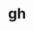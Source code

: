 ---
title: "gh"
layout: cache
categories: [package, develop]
meta: {"versions": ["2.49.2", "2.50.0", "2.58.0", "2.63.2"], "compilers": ["apple-clang@=15.0.0", "gcc@=10.2.1", "gcc@=10.5.0", "gcc@=7.5.0"], "oss": ["centos7", "ubuntu18.04", "ventura"], "platforms": ["darwin", "linux"], "targets": ["aarch64", "x86_64_v3"], "stacks": ["developer-tools", "developer-tools-darwin", "developer-tools-manylinux2014", "developer-tools-x86_64_v3-linux-gnu", "root"], "num_specs": 11, "num_specs_by_stack": {"developer-tools-darwin": 1, "root": 11, "developer-tools-manylinux2014": 5, "developer-tools-x86_64_v3-linux-gnu": 1, "developer-tools": 4}}
spec_details: [{"hash": "xjsytoppf62ptl52vvhz2g2uukndsx57", "compiler": "apple-clang@=15.0.0", "versions": ["2.58.0"], "os": "ventura", "platform": "darwin", "target": "aarch64", "variants": ["build_system=go"], "stacks": ["developer-tools-darwin", "root"], "size": "-", "tarball": "https://binaries.spack.io/develop/build_cache/darwin-ventura-aarch64/apple-clang-15.0.0/gh-2.58.0/darwin-ventura-aarch64-apple-clang-15.0.0-gh-2.58.0-xjsytoppf62ptl52vvhz2g2uukndsx57.spack"}, {"hash": "5cb7rfwlegmil5v6pe5ygfc2ixuqbuog", "compiler": "gcc@=10.2.1", "versions": ["2.58.0"], "os": "centos7", "platform": "linux", "target": "x86_64_v3", "variants": ["build_system=go"], "stacks": ["developer-tools-manylinux2014", "root"], "size": "-", "tarball": "https://binaries.spack.io/develop/build_cache/linux-centos7-x86_64_v3/gcc-10.2.1/gh-2.58.0/linux-centos7-x86_64_v3-gcc-10.2.1-gh-2.58.0-5cb7rfwlegmil5v6pe5ygfc2ixuqbuog.spack"}, {"hash": "jb5wspqbwg3armzqm3byt7ba2niptc3y", "compiler": "gcc@=10.2.1", "versions": ["2.58.0"], "os": "centos7", "platform": "linux", "target": "x86_64_v3", "variants": ["build_system=go"], "stacks": ["developer-tools-manylinux2014", "root"], "size": "-", "tarball": "https://binaries.spack.io/develop/build_cache/linux-centos7-x86_64_v3/gcc-10.2.1/gh-2.58.0/linux-centos7-x86_64_v3-gcc-10.2.1-gh-2.58.0-jb5wspqbwg3armzqm3byt7ba2niptc3y.spack"}, {"hash": "qryg3nru7at7uohszytwnbpot2wbhxgf", "compiler": "gcc@=10.2.1", "versions": ["2.58.0"], "os": "centos7", "platform": "linux", "target": "x86_64_v3", "variants": ["build_system=go"], "stacks": ["developer-tools-manylinux2014", "root"], "size": "-", "tarball": "https://binaries.spack.io/develop/build_cache/linux-centos7-x86_64_v3/gcc-10.2.1/gh-2.58.0/linux-centos7-x86_64_v3-gcc-10.2.1-gh-2.58.0-qryg3nru7at7uohszytwnbpot2wbhxgf.spack"}, {"hash": "teoqjsuinvojntjnggkc2sntvhfyx2xi", "compiler": "gcc@=10.2.1", "versions": ["2.58.0"], "os": "centos7", "platform": "linux", "target": "x86_64_v3", "variants": ["build_system=go"], "stacks": ["developer-tools-manylinux2014", "root"], "size": "-", "tarball": "https://binaries.spack.io/develop/build_cache/linux-centos7-x86_64_v3/gcc-10.2.1/gh-2.58.0/linux-centos7-x86_64_v3-gcc-10.2.1-gh-2.58.0-teoqjsuinvojntjnggkc2sntvhfyx2xi.spack"}, {"hash": "gh4pz4ypbyo3okaj7c7g2dcmqj36kz7n", "compiler": "gcc@=10.2.1", "versions": ["2.63.2"], "os": "centos7", "platform": "linux", "target": "x86_64_v3", "variants": ["build_system=go"], "stacks": ["developer-tools-manylinux2014", "root"], "size": "-", "tarball": "https://binaries.spack.io/develop/build_cache/linux-centos7-x86_64_v3/gcc-10.2.1/gh-2.63.2/linux-centos7-x86_64_v3-gcc-10.2.1-gh-2.63.2-gh4pz4ypbyo3okaj7c7g2dcmqj36kz7n.spack"}, {"hash": "4x6sknt4dsvdn7su3dh7rxhznlk3e2s5", "compiler": "gcc@=10.5.0", "versions": ["2.63.2"], "os": "centos7", "platform": "linux", "target": "x86_64_v3", "variants": ["build_system=go"], "stacks": ["root", "developer-tools-x86_64_v3-linux-gnu"], "size": "-", "tarball": "https://binaries.spack.io/develop/build_cache/linux-centos7-x86_64_v3/gcc-10.5.0/gh-2.63.2/linux-centos7-x86_64_v3-gcc-10.5.0-gh-2.63.2-4x6sknt4dsvdn7su3dh7rxhznlk3e2s5.spack"}, {"hash": "cr43xjzckgq7ukkjkfdmz5svytjyh4wm", "compiler": "gcc@=7.5.0", "versions": ["2.49.2"], "os": "ubuntu18.04", "platform": "linux", "target": "x86_64_v3", "variants": ["build_system=generic"], "stacks": ["developer-tools", "root"], "size": "-", "tarball": "https://binaries.spack.io/develop/build_cache/linux-ubuntu18.04-x86_64_v3/gcc-7.5.0/gh-2.49.2/linux-ubuntu18.04-x86_64_v3-gcc-7.5.0-gh-2.49.2-cr43xjzckgq7ukkjkfdmz5svytjyh4wm.spack"}, {"hash": "msawn7zfjlbk5nqbtdf2f5cd3e2epaxb", "compiler": "gcc@=7.5.0", "versions": ["2.49.2"], "os": "ubuntu18.04", "platform": "linux", "target": "x86_64_v3", "variants": ["build_system=generic"], "stacks": ["developer-tools", "root"], "size": "-", "tarball": "https://binaries.spack.io/develop/build_cache/linux-ubuntu18.04-x86_64_v3/gcc-7.5.0/gh-2.49.2/linux-ubuntu18.04-x86_64_v3-gcc-7.5.0-gh-2.49.2-msawn7zfjlbk5nqbtdf2f5cd3e2epaxb.spack"}, {"hash": "xhp3opazks7qgwtmn7ewicnfzsjjgw57", "compiler": "gcc@=7.5.0", "versions": ["2.49.2"], "os": "ubuntu18.04", "platform": "linux", "target": "x86_64_v3", "variants": ["build_system=generic"], "stacks": ["developer-tools", "root"], "size": "-", "tarball": "https://binaries.spack.io/develop/build_cache/linux-ubuntu18.04-x86_64_v3/gcc-7.5.0/gh-2.49.2/linux-ubuntu18.04-x86_64_v3-gcc-7.5.0-gh-2.49.2-xhp3opazks7qgwtmn7ewicnfzsjjgw57.spack"}, {"hash": "k2ar6ublknkzjqydqz4lbi4tn3uy55rq", "compiler": "gcc@=7.5.0", "versions": ["2.50.0"], "os": "ubuntu18.04", "platform": "linux", "target": "x86_64_v3", "variants": ["build_system=generic"], "stacks": ["developer-tools", "root"], "size": "-", "tarball": "https://binaries.spack.io/develop/build_cache/linux-ubuntu18.04-x86_64_v3/gcc-7.5.0/gh-2.50.0/linux-ubuntu18.04-x86_64_v3-gcc-7.5.0-gh-2.50.0-k2ar6ublknkzjqydqz4lbi4tn3uy55rq.spack"}]
---